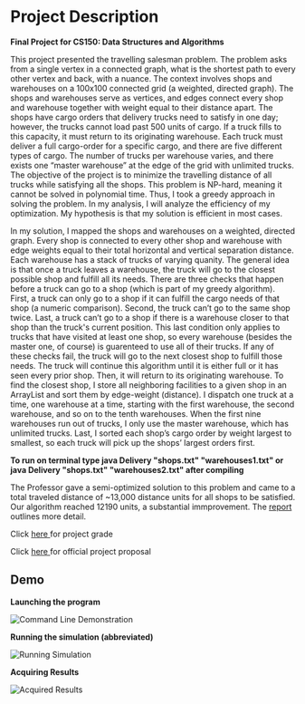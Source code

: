 # Project Description
<b> Final Project for CS150: Data Structures and Algorithms </b>

This project presented the travelling salesman problem.  The problem asks from a single vertex in a connected graph, what is the shortest path to every other vertex and back, with a nuance.  The context involves shops and warehouses on a 100x100 connected grid (a weighted, directed graph).  The shops and warehouses serve as vertices, and edges connect every shop and warehouse together with weight equal to their distance apart.  The shops have cargo orders that delivery trucks need to satisfy in one day; however, the trucks cannot load past 500 units of cargo.  If a truck fills to this capacity, it must return to its originating warehouse.  Each truck must deliver a full cargo-order for a specific cargo, and there are five different types of cargo.  The number of trucks per warehouse varies, and there exists one “master warehouse” at the edge of the grid with unlimited trucks.  The objective of the project is to minimize the travelling distance of all trucks while satisfying all the shops. This problem is NP-hard, meaning it cannot be solved in polynomial time.  Thus, I took a greedy approach in solving the problem.  In my analysis, I will analyze the efficiency of my optimization.  My hypothesis is that my solution is efficient in most cases.

In my solution, I mapped the shops and warehouses on a weighted, directed graph.  Every shop is connected to every other shop and warehouse with edge weights equal to their total horizontal and vertical separation distance.  Each warehouse has a stack of trucks of varying quanity.  The general idea is that once a truck leaves a warehouse, the truck will go to the closest possible shop and fulfill all its needs.  There are three checks that happen before a truck can go to a shop (which is part of my greedy algorithm).  First, a truck can only go to a shop if it can fulfill the cargo needs of that shop (a numeric comparison).  Second, the truck can’t go to the same shop twice.  Last, a truck can’t go to a shop if there is a warehouse closer to that shop than the truck's current position.  This last condition only applies to trucks that have visited at least one shop, so every warehouse (besides the master one, of course) is guarenteed to use all of their trucks.  If any of these checks fail, the truck will go to the next closest shop to fulfill those needs.  The truck will continue this algorithm until it is either full or it has seen every prior shop.  Then, it will return to its originating warehouse.  To find the closest shop, I store all neighboring facilities to a given shop in an ArrayList and sort them by edge-weight (distance).  I dispatch one truck at a time, one warehouse at a time, starting with the first warehouse, the second warehouse, and so on to the tenth warehouses.  When the first nine warehouses run out of trucks, I only use the master warehouse, which has unlimited trucks.  Last, I sorted each shop’s cargo order by weight largest to smallest, so each truck will pick up the shops’ largest orders first.    

<b>To run on terminal type java Delivery "shops.txt" "warehouses1.txt" or java Delivery "shops.txt" "warehouses2.txt" after compiling</b>

The Professor gave a semi-optimized solution to this problem and came to a total traveled distance of ~13,000 distance units for all shops to be satisfied. Our algorithm reached 12190 units, a substantial immprovement. The <a href = https://github.com/20zurmca/Optimizing_Traveling_Salesman/blob/master/Project%20Report.pdf> report </a> outlines more detail.

<p>Click <a href = https://github.com/20zurmca/Optimizing_Traveling_Salesman/blob/master/grade.pdf> here </a> for project grade </p>
<p>Click <a href = https://github.com/20zurmca/Optimizing_Traveling_Salesman/blob/master/projectExplanation.pdf> here </a> for official project proposal </p>

## Demo
<p><b> Launching the program </b></p>
<img src = "https://github.com/20zurmca/Optimizing_Traveling_Salesman/blob/master/Demo/args.PNG" alt = "Command Line Demonstration" />

<p><b> Running the simulation (abbreviated) </b></p>
<img src = "https://github.com/20zurmca/Optimizing_Traveling_Salesman/blob/master/Demo/simulation.PNG" alt = "Running Simulation" />

<p><b> Acquiring Results </b></p>
<img src = "https://github.com/20zurmca/Optimizing_Traveling_Salesman/blob/master/Demo/Results.PNG" alt = "Acquired Results" />


